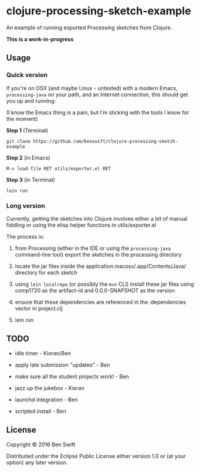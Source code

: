 # clojure-processing-sketch-example

An example of running exported Processing sketches from Clojure.

**This is a work-in-progress**

## Usage

### Quick version

If you're on OSX (and maybe Linux - untested) with a modern Emacs,
`processing-java` on your path, and an Internet connection, this
should get you up and running:

(I know the Emacs thing is a pain, but I'm sticking with the tools I
know for the moment)

**Step 1** (Terminal)

```
git clone https://github.com/benswift/clojure-processing-sketch-example
```

**Step 2** (in Emacs)

```
M-x load-file RET utils/exporter.el RET
```

**Step 3** (in Terminal)

```
lein run
```

### Long version

Currently, getting the sketches into Clojure involves either a bit of manual
fiddling or using the elisp helper functions in utils/exporter.el

The process is:

1. from Processing (either in the IDE or using the `processing-java`
   command-line tool) export the sketches in the processing directory

2. locate the jar files inside the
   application.macosx/<SketchName>.app/Contents/Java/ directory for
   each sketch

3. using `lein localrepo` (or possibly the `mvn` CLI) install these
   jar files using comp1720 as the artifact-id and 0.0.0-SNAPSHOT as
   the version

4. ensure that these dependencies are referenced in the :dependencies
   vector in project.clj

4. lein run

## TODO

- idle timer - Kieran/Ben

- apply late submission "updates" - Ben

- make sure all the student projects work! - Ben

- jazz up the jukebox - Kieran

- launchd integration - Ben

- scripted install - Ben

## License

Copyright © 2016 Ben Swift

Distributed under the Eclipse Public License either version 1.0 or (at
your option) any later version.
